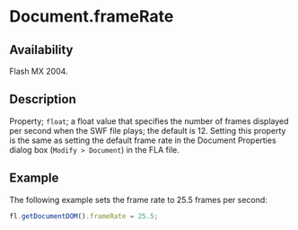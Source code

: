 # Document.frameRate

## Availability

Flash MX 2004.

## Description

Property; `float`; a float value that specifies the number of frames displayed per second when the SWF file plays; the default is 12. Setting this property is the same as setting the default frame rate in the Document Properties dialog box (`Modify > Document`) in the FLA file.

## Example

The following example sets the frame rate to 25.5 frames per second:

```javascript
fl.getDocumentDOM().frameRate = 25.5;
```
